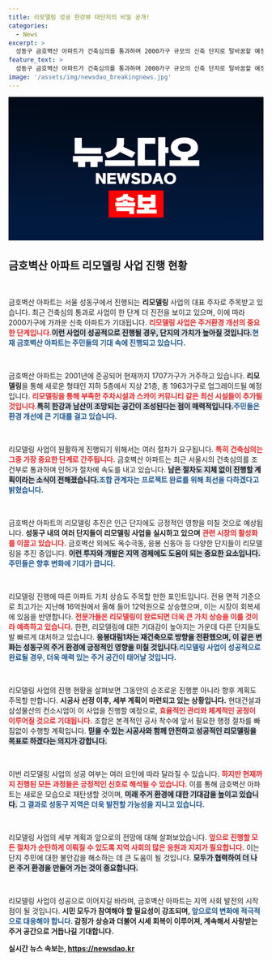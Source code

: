 ```yaml
---
title: 리모델링 성공 한강뷰 대단지의 비밀 공개!
categories:
  - News
excerpt: >
  성동구 금호벽산 아파트가 건축심의를 통과하며 2000가구 규모의 신축 단지로 탈바꿈할 예정이다. 리모델링 사업이 가속화되며 가격 상승세도 두드러지고 있어, 부동산 시장에 긍정적인 영향을 미칠 전망이다.
feature_text: >
  성동구 금호벽산 아파트가 건축심의를 통과하며 2000가구 규모의 신축 단지로 탈바꿈할 예정이다. 리모델링 사업이 가속화되며 가격 상승세도 두드러지고 있어, 부동산 시장에 긍정적인 영향을 미칠 전망이다.
image: '/assets/img/newsdao_breakingnews.jpg'
---
```


<p><img src="/assets/img/newsdao_breakingnews.jpg" alt="koreaapp 속보" /></p>

<h2 data-ke-size="size26">금호벽산 아파트 리모델링 사업 진행 현황</h2>

<p data-ke-size="size16">&nbsp;</p>

<p>금호벽산 아파트는 서울 성동구에서 진행되는 <b>리모델링</b> 사업의 대표 주자로 주목받고 있습니다. 최근 건축심의 통과로 사업이 한 단계 더 진전을 보이고 있으며, 이에 따라 2000가구에 가까운 신축 아파트가 기대됩니다. <b><span style="color: #ee2323;">리모델링 사업은 주거환경 개선의 중요한 단계입니다.</span></b><b><span style="background-color: #21538527;">이런 사업이 성공적으로 진행될 경우, 단지의 가치가 높아질 것입니다.</span></b><b><span style="color: #1a5490;">현재 금호벽산 아파트는 주민들의 기대 속에 진행되고 있습니다.</span></b></p>

<p data-ke-size="size16">&nbsp;</p>

<p>금호벽산 아파트는 2001년에 준공되어 현재까지 1707가구가 거주하고 있습니다. <b>리모델링</b>을 통해 새로운 형태인 지하 5층에서 지상 21층, 총 1963가구로 업그레이드될 예정입니다. <b><span style="color: #ee2323;">리모델링을 통해 부족한 주차시설과 스카이 커뮤니티 같은 최신 시설들이 추가될 것입니다.</span></b><b><span style="background-color: #21538527;">특히 한강과 남산이 조망되는 공간이 조성된다는 점이 매력적입니다.</span></b><b><span style="color: #1a5490;">주민들은 환경 개선에 큰 기대를 걸고 있습니다.</span></b></p>

<p data-ke-size="size16">&nbsp;</p>

<p>리모델링 사업이 원활하게 진행되기 위해서는 여러 절차가 요구됩니다. <b><span style="color: #ee2323;">특히 건축심의는 그중 가장 중요한 단계로 간주됩니다.</span></b> 금호벽산 아파트는 최근 서울시의 건축심의를 조건부로 통과하며 인허가 절차에 속도를 내고 있습니다. <b><span style="background-color: #21538527;">남은 절차도 지체 없이 진행할 계획이라는 소식이 전해졌습니다.</span></b><b><span style="color: #1a5490;">조합 관계자는 프로젝트 완료를 위해 최선을 다하겠다고 밝혔습니다.</span></b></p>

<p data-ke-size="size16">&nbsp;</p>

<p>금호벽산 아파트의 리모델링 추진은 인근 단지에도 긍정적인 영향을 미칠 것으로 예상됩니다. <b>성동구 내의 여러 단지들이 리모델링 사업을 실시하고 있으며</b> <b><span style="color: #ee2323;">관련 시장의 활성화를 이끌고 있습니다.</span></b> 금호벽산 외에도 옥수극동, 응봉 신동아 등 다양한 단지들이 리모델링을 추진 중입니다. <b><span style="background-color: #21538527;">이런 투자와 개발은 지역 경제에도 도움이 되는 중요한 요소입니다.</span></b><b><span style="color: #1a5490;">주민들은 향후 변화에 기대가 큽니다.</span></b></p>

<p data-ke-size="size16">&nbsp;</p>

<p>리모델링 진행에 따른 아파트 가치 상승도 주목할 만한 포인트입니다. 전용 면적 기준으로 최고가는 지난해 16억원에서 올해 들어 12억원으로 상승했으며, 이는 시장이 회복세에 있음을 반영합니다. <b><span style="color: #ee2323;">전문가들은 리모델링이 완료되면 더욱 큰 가치 상승을 이룰 것이라 예측하고 있습니다.</span></b> 한편, 리모델링에 대한 기대감이 높아지는 가운데 다른 단지들도 발 빠르게 대처하고 있습니다. <b><span style="background-color: #21538527;">응봉대림1차는 재건축으로 방향을 전환했으며, 이 같은 변화는 성동구의 주거 환경에 긍정적인 영향을 미칠 것입니다.</span></b><b><span style="color: #1a5490;">리모델링 사업이 성공적으로 완료될 경우, 더욱 매력 있는 주거 공간이 태어날 것입니다.</span></b></p>

<p data-ke-size="size16">&nbsp;</p>

<p>리모델링 사업의 진행 현황을 살펴보면 그동안의 순조로운 진행뿐 아니라 향후 계획도 주목할 만합니다. <b>시공사 선정 이후, 세부 계획이 마련되고 있는 상황입니다.</b> 현대건설과 삼성물산의 컨소시엄이 이 사업을 진행할 예정으로, <b><span style="color: #ee2323;">효율적인 관리와 체계적인 공정이 이루어질 것으로 기대됩니다.</span></b> 조합은 본격적인 공사 착수에 앞서 필요한 행정 절차를 빠짐없이 수행할 계획입니다. <b><span style="background-color: #21538527;">믿을 수 있는 시공사와 함께 안전하고 성공적인 리모델링을 목표로 하겠다는 의지가 강합니다.</span></b></p>

<p data-ke-size="size16">&nbsp;</p>

<p>이번 리모델링 사업의 성공 여부는 여러 요인에 따라 달라질 수 있습니다. <b><span style="color: #ee2323;">하지만 현재까지 진행된 모든 과정들은 긍정적인 신호로 해석될 수 있습니다.</span></b> 이를 통해 금호벽산 아파트는 새로운 모습으로 재탄생할 것이며, <b><span style="background-color: #21538527;">미래 주거 환경에 대한 기대감을 높이고 있습니다.</span></b> <b><span style="color: #1a5490;">그 결과로 성동구 지역은 더욱 발전할 가능성을 지니고 있습니다.</span></b></p>

<p data-ke-size="size16">&nbsp;</p>

<p>리모델링 사업의 세부 계획과 앞으로의 전망에 대해 살펴보았습니다. <b><span style="color: #ee2323;">앞으로 진행할 모든 절차가 순탄하게 이뤄질 수 있도록 지역 사회의 많은 응원과 지지가 필요합니다.</span></b> 이는 단지 주민에 대한 불안감을 해소하는 데 큰 도움이 될 것입니다. <b><span style="background-color: #21538527;">모두가 협력하여 더 나은 주거 환경을 만들어 가는 것이 중요합니다.</span></b> </p>

<p data-ke-size="size16">&nbsp;</p>

<p>리모델링 사업이 성공으로 이어지길 바라며, 금호벽산 아파트는 지역 사회 발전의 시작점이 될 것입니다. <b> 시민 모두가 참여해야 할 필요성이 강조되며, <b><span style="color: #1a5490;">앞으로의 변화에 적극적으로 대응해야 합니다.</span></b> 감정가 상승과 더불어 시세 회복이 이루어져, 계속해서 사랑받는 주거 공간으로 거듭나길 기대합니다.</p>
실시간 뉴스 속보는, <a href="https://newsdao.kr" rel="dofollow">https://newsdao.kr</a>


